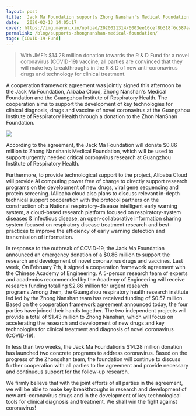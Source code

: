 ```yaml
---
layout: post
title:  Jack Ma Foundation supports Zhong Nanshan's Medical Foundation to accelerate the breakthrough of key technologies for clinical diagnosis of coronavirus
date:   2020-02-13 14:05:17
cover: https://img.mayun.xin/upload/2020021314/6003ee16cef8b318f6c587aad88bc2ee.png
permalink: /blog/supports-zhongnanshan-medical-foundation/
tags: [COVID-19-Fund]
---
```


> With JMF’s $14.28 million donation towards the R & D Fund for a novel coronavirus (COVID-19) vaccine, all parties are convinced that they will make key breakthroughs in the R & D of new anti-coronavirus drugs and technology for clinical treatment.

A cooperation framework agreement was jointly signed this afternoon by the Jack Ma Foundation, Alibaba Cloud, Zhong Nanshan's Medical Foundation and the Guangzhou Institute of Respiratory Health. The cooperation aims to support the development of key technologies for clinical diagnosis, drugs and vaccine of novel coronavirus at the Guangzhou Institute of Respiratory Health through a donation to the Zhon NanShan Foundation.

![](https://img.mayun.xin/upload/2020031516/b61fa39947381a7e0bcca38df19dc6b6.jpeg)

According to the agreement, the Jack Ma Foundation will donate $0.86 million to Zhong Nanshan’s Medical Foundation, which will be used to support urgently needed critical coronavirus research at Guangzhou Institute of Respiratory Health.

Furthermore, to provide technological support to the project,  Alibaba Cloud will provide AI computing power free of charge to directly support research programs on the development of new drugs, viral gene sequencing and protein screening. IAlibaba cloud also plans to discuss relevant in-depth technical support cooperation with the protocol partners on the construction of: a National respiratory-disease intelligent early warning system, a cloud-based research platform focused on respiratory-system diseases & infectious disease, an open-collaborative information sharing system focused on respiratory disease treatment research and best-practices to improve the efficiency of early warning detection and transmission of information.

In response to the outbreak of COVID-19, the Jack Ma Foundation announced an emergency donation of a $0.86 million to support the research and development of novel coronavirus drugs and vaccines. Last week, On February 7th, it signed a cooperation framework agreement with the Chinese Academy of Engineering. A 5-person research team of experts and academics recommended by the Academy of Engineering will receive research funding totalling $2.86 million for urgent research programs.Among them, the Guangzhou respiratory health research institute led  led by the Zhong Nanshan team has received funding of $0.57 million. Based on the cooperation framework agreement announced today, the four parties have joined their hands together. The two independent projects will provide a total of $1.43 million to Zhong Nanshan, which will focus on accelerating the research and development of new drugs and key technologies for clinical treatment and diagnosis of novel coronavirus (COVID-19).

In less than two weeks, the Jack Ma Foundation’s $14.28 million donation has launched two concrete programs to address coronavirus. Based on the progress of the Zhongshan team, the foundation will continue to discuss further cooperation with all parties to the agreement and provide necessary and continuous support for the follow-up research.

We firmly believe that with the joint efforts of all parties in the agreement, we will be able to make key breakthroughs in research and  development of new anti-coronavirus drugs and in the development of key technological tools for clinical diagnosis and treatment. We shall win the fight against coronavirus!